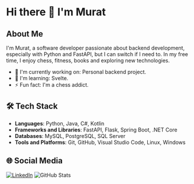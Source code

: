 <!--
**alcmrt/alcmrt** is a ✨ _special_ ✨ repository because its `README.md` (this file) appears on your GitHub profile.

Here are some ideas to get you started:

- 🔭 I’m currently working on ...
- 🌱 I’m currently learning ...
- 👯 I’m looking to collaborate on ...
- 🤔 I’m looking for help with ...
- 💬 Ask me about ...
- 📫 How to reach me: ...
- 😄 Pronouns: ...
- ⚡ Fun fact: ...
-->

# Hi there 👋 I'm Murat

## About Me

I'm Murat, a software developer passionate about backend development, especially with Python and FastAPI, but I can switch if I need to. In my free time, I enjoy chess, fitness, books and exploring new technologies.

- 🔭 I'm currently working on: Personal backend project.
- 🌱 I'm learning: Svelte.
- ⚡ Fun fact: I'm a chess addict.

## 🛠 Tech Stack

- **Languages**: Python, Java, C#, Kotlin
- **Frameworks and Libraries**: FastAPI, Flask, Spring Boot, .NET Core
- **Databases**: MySQL, PostgreSQL, SQL Server
- **Tools and Platforms**: Git, GitHub, Visual Studio Code, Linux, Windows

## 🌐 Social Media

[![LinkedIn](https://img.shields.io/badge/LinkedIn-blue?style=flat&logo=linkedin&logoColor=white)](https://linkedin.com/in/alicemmurat/)
![GitHub Stats](https://github-readme-stats.vercel.app/api?username=alcmrt&show_icons=true&theme=radical)
